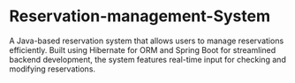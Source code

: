 # Reservation-management-System
A Java-based reservation system that allows users to manage  reservations efficiently. Built using Hibernate for ORM and Spring Boot for streamlined backend development, the system features real-time input for checking and modifying reservations. 
